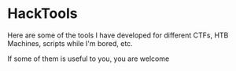 # HackTools

Here are some of the tools I have developed for different CTFs, HTB Machines, scripts while I'm bored, etc.


If some of them is useful to you, you are welcome
